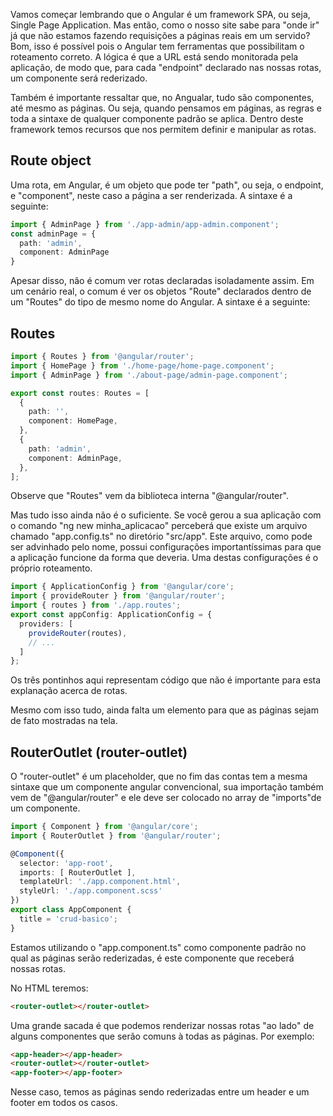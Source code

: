 Vamos começar lembrando que o Angular é um framework SPA, ou seja, Single Page Application. Mas então, como o nosso site sabe para "onde ir" já que não estamos fazendo requisições a páginas reais em um servido?
Bom, isso é possível pois o Angular tem ferramentas que possibilitam o roteamento correto. A lógica é que a URL está sendo monitorada pela aplicação, de modo que, para cada "endpoint" declarado nas nossas rotas, um componente será rederizado.

Também é importante ressaltar que, no Angualar, tudo são componentes, até mesmo as páginas. Ou seja, quando pensamos em páginas, as regras e toda a sintaxe de qualquer componente padrão se aplica.
Dentro deste framework temos recursos que nos permitem definir e manipular as rotas.

## Route object

Uma rota, em Angular, é um objeto que pode ter "path", ou seja, o endpoint, e "component", neste caso a página a ser renderizada. A sintaxe é a seguinte:

```ts
import { AdminPage } from './app-admin/app-admin.component';
const adminPage = {
  path: 'admin',
  component: AdminPage
}
```

Apesar disso, não é comum ver rotas declaradas isoladamente assim. Em um cenário real, o comum é ver os objetos "Route" declarados dentro de um "Routes" do tipo de mesmo nome do Angular. A sintaxe é a seguinte:

## Routes

```ts
import { Routes } from '@angular/router';
import { HomePage } from './home-page/home-page.component';
import { AdminPage } from './about-page/admin-page.component';

export const routes: Routes = [
  {
    path: '',
    component: HomePage,
  },
  {
    path: 'admin',
    component: AdminPage,
  },
];
```

Observe que "Routes" vem da biblioteca interna "@angular/router".

Mas tudo isso ainda não é o suficiente. Se você gerou a sua aplicação com o comando "ng new minha_aplicacao" perceberá que existe um arquivo chamado "app.config.ts" no diretório "src/app". Este arquivo, como pode ser advinhado pelo nome, possui configurações importantíssimas para que a aplicação funcione da forma que deveria. Uma destas configurações é o próprio roteamento.

```ts
import { ApplicationConfig } from '@angular/core';
import { provideRouter } from '@angular/router';
import { routes } from './app.routes';
export const appConfig: ApplicationConfig = {
  providers: [
    provideRouter(routes),
    // ...
  ]
};
```

Os três pontinhos aqui representam código que não é importante para esta explanação acerca de rotas.

Mesmo com isso tudo, ainda falta um elemento para que as páginas sejam de fato mostradas na tela.

## RouterOutlet (router-outlet)

O "router-outlet" é um placeholder, que no fim das contas tem a mesma sintaxe que um componente angular convencional, sua importação também vem de "@angular/router" e ele deve ser colocado no array de "imports"de um componente.

```ts
import { Component } from '@angular/core';
import { RouterOutlet } from '@angular/router';

@Component({
  selector: 'app-root',
  imports: [ RouterOutlet ],
  templateUrl: './app.component.html',
  styleUrl: './app.component.scss'
})
export class AppComponent {
  title = 'crud-basico';
}
```

Estamos utilizando o "app.component.ts" como componente padrão no qual as páginas serão rederizadas, é este componente que receberá nossas rotas.

No HTML teremos:

```html
<router-outlet></router-outlet>
```

Uma grande sacada é que podemos renderizar nossas rotas "ao lado" de alguns componentes que serão comuns à todas as páginas. Por exemplo:

```html
<app-header></app-header>
<router-outlet></router-outlet>
<app-footer></app-footer>
```

Nesse caso, temos as páginas sendo rederizadas entre um header e um footer em todos os casos.

